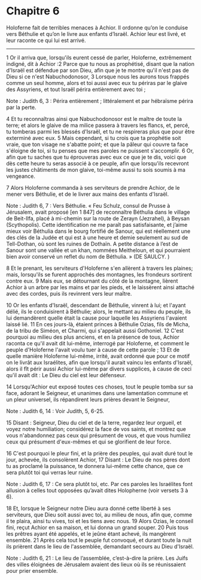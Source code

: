 # Chapitre 6

Holoferne fait de terribles menaces à Achior.
Il ordonne qu’on le conduise vers Béthulie et qu’on le livre aux enfants d’Israël.
Achior leur est livré, et leur raconte ce qui lui est arrivé.

***

1 Or il arriva que, lorsqu'ils eurent cessé de parler, Holoferne, extrêmement indigné, dit à Achior :2 Parce que tu nous as prophétisé, disant que la nation d'Israël est défendue par son Dieu, afin que je te montre qu'il n'est pas de Dieu si ce n'est Nabuchodonosor, 3 Lorsque nous les aurons tous frappés comme un seul homme, alors et toi aussi avec eux tu périras par le glaive des Assyriens, et tout Israël périra entièrement avec toi ;

<span class="bible-note">Note : </span> Judith 6, 3 : Périra entièrement ; littéralement et par hébraïsme périra par la perte.

4 Et tu reconnaîtras ainsi que Nabuchodonosor est le maître de toute la terre; et alors le glaive de ma milice passera à travers les flancs, et, percé, tu tomberas parmi les blessés d'Israël, et tu ne respireras plus que pour être exterminé avec eux. 5 Mais cependant, si tu crois que ta prophétie soit vraie, que ton visage ne s'abatte point; et que la pâleur qui couvre ta face s'éloigne de toi, si tu penses que mes paroles ne puissent s'accomplir. 6 Or, afin que tu saches que tu éprouveras avec eux ce que je te dis, voici que dès cette heure tu seras associé à ce peuple, afin que lorsqu'ils recevront les justes châtiments de mon glaive, toi-même aussi tu sois soumis à ma vengeance.


7 Alors Holoferne commanda à ses serviteurs de prendre Achior, de le mener vers Béthulie, et de le livrer aux mains des enfants d'Israël.

<span class="bible-note">Note : </span> Judith 6, 7 : Vers Béthulie. « Feu Schulz, consul de Prusse à Jérusalem, avait proposé [en 1 847] de reconnaître Béthulia dans le village de Beit-Ilfa, placé à mi-chemin sur la route de Zerayn (Jezrahel), à Beysan (Scythopolis). Cette identification ne me paraît pas satisfaisante, et j’aime mieux voir Béthulia dans le bourg fortifié de Sanour, qui est réellement une des clés de la Judée et qui est à une heure et demie seulement au sud de Tell-Dothan, où sont les ruines de Dothaïn. A petite distance à l’est de Sanour sont une vallée et un khan, nommées Meitheloun, et qui pourraient bien avoir conservé un reflet du nom de Béthulia. » (DE SAULCY. )

8 Et le prenant, les serviteurs d'Holoferne s'en allèrent à travers les plaines; mais, lorsqu'ils se furent approchés des montagnes, les frondeurs sortirent contre eux. 9 Mais eux, se détournant du côté de la montagne, lièrent Achior à un arbre par les mains et par les pieds, et le laissèrent ainsi attaché avec des cordes, puis ils revinrent vers leur maître.


10 Or les enfants d'Israël, descendant de Béthulie, vinrent à lui; et l'ayant délié, ils le conduisirent à Béthulie; alors, le mettant au milieu du peuple, ils lui demandèrent quelle était la cause pour laquelle les Assyriens l'avaient laissé lié. 11 En ces jours-là, étaient princes à Béthulie Ozias, fils de Micha, de la tribu de Siméon, et Charmi, qui s'appelait aussi Gothoniel. 12 C'est pourquoi au milieu des plus anciens, et en la présence de tous, Achior raconta ce qu'il avait dit lui-même, interrogé par Holoferne, et comment le peuple d'Holoferne l'avait voulu tuer à cause de cette parole ; 13 Et de quelle manière Holoferne lui-même, irrité, avait ordonné que pour ce motif on le livrât aux Israélites, afin que lorsqu'il aurait vaincu les enfants d'Israël, alors il fît périr aussi Achior lui-même par divers supplices, à cause de ceci qu'il avait dit : Le Dieu du ciel est leur défenseur.


14 Lorsqu'Achior eut exposé toutes ces choses, tout le peuple tomba sur sa face, adorant le Seigneur, et unanimes dans une lamentation commune et un pleur universel, ils répandirent leurs prières devant le Seigneur,

<span class="bible-note">Note : </span> Judith 6, 14 : Voir Judith, 5, 6-25.

15 Disant : Seigneur, Dieu du ciel et de la terre, regardez leur orgueil, et voyez notre humiliation; considérez la face de vos saints, et montrez que vous n'abandonnez pas ceux qui présument de vous, et que vous humiliez ceux qui présument d'eux-mêmes et qui se glorifient de leur force.


16 C'est pourquoi le pleur fini, et la prière des peuples, qui avait duré tout le jour, achevée, ils consolèrent Achior, 17 Disant : Le Dieu de nos pères dont tu as proclamé la puissance, te donnera lui-même cette chance, que ce sera plutôt toi qui verras leur ruine.

<span class="bible-note">Note : </span> Judith 6, 17 : Ce sera plutôt toi, etc. Par ces paroles les Israélites font allusion à celles tout opposées qu’avait dites Holopherne (voir versets 3 à 6).

18 Et, lorsque le Seigneur notre Dieu aura donné cette liberté à ses serviteurs, que Dieu soit aussi avec toi, au milieu de nous, afin que, comme il te plaira, ainsi tu vives, toi et les tiens avec nous. 19 Alors Ozias, le conseil fini, reçut Achior en sa maison, et lui donna un grand souper. 20 Puis tous les prêtres ayant été appelés, et le jeûne étant achevé, ils mangèrent ensemble. 21 Après cela tout le peuple fut convoqué, et durant toute la nuit ils prièrent dans le lieu de l'assemblée, demandant secours au Dieu d'Israël.

<span class="bible-note">Note : </span> Judith 6, 21 : Le lieu de l’assemblée, c’est-à-dire la prière. Les Juifs des villes éloignées de Jérusalem avaient des lieux où ils se réunissaient pour prier ensemble.

